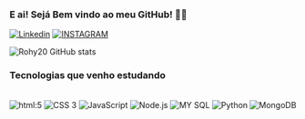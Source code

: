 ### E ai! Sejá Bem vindo ao meu GitHub! 👋🤘


[![Linkedin](	https://img.shields.io/badge/LinkedIn-0077B5?style=for-the-badge&logo=linkedin&logoColor=white)](https://www.linkedin.com/in/rohy-maia-5b289825b/)
[![INSTAGRAM](https://img.shields.io/badge/Instagram-E4405F?style=for-the-badge&logo=instagram&logoColor=white)](https://www.instagram.com/rohy.maia/)

![Rohy20 GitHub stats](https://github-readme-stats.vercel.app/api?username=Rohy20&show_icons=true&theme=tokyonight) 

### Tecnologias que venho estudando

<div style="display: inline_block"><br/>
    <img alt="html:5" src="https://img.shields.io/badge/HTML5-E34F26?style=for-the-badge&logo=html5&logoColor=white"/>
    <img alt="CSS 3" src="https://img.shields.io/badge/CSS3-1572B6?style=for-the-badge&logo=css3&logoColor=white"/>
    <img alt="JavaScript" src="https://img.shields.io/badge/JavaScript-F7DF1E?style=for-the-badge&logo=javascript&logoColor=black"/>
    <img alt="Node.js" src="https://img.shields.io/badge/Node.js-43853D?style=for-the-badge&logo=node.js&logoColor=white"/>
    <img alt="MY SQL" src="https://img.shields.io/badge/MySQL-00000F?style=for-the-badge&logo=mysql&logoColor=white"/>
    <img alt="Python" src="https://img.shields.io/badge/Python-14354C?style=for-the-badge&logo=python&logoColor=white"/>
    <img alt="MongoDB" src="https://img.shields.io/badge/MongoDB-4EA94B?style=for-the-badge&logo=mongodb&logoColor=white"/>
</div>

